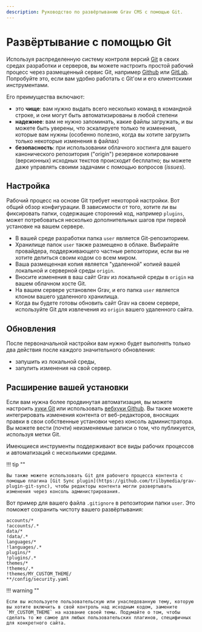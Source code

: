 ```yaml
---
description: Руководство по развёртыванию Grav CMS с помощью Git.
---
```


# Развёртывание с помощью Git

Используя распределенную систему контроля версий [Git](https://git-scm.com/) в своих средах разработки и серверов, вы можете настроить простой рабочий процесс через размещенный сервис Git, например [Github](https://github.com) или [GitLab](https://about.gitlab.com/). Попробуйте это, если вам удобно работать с Git'ом и его клиентскими инструментами.

Его преимущества включают:
* это **чище**: вам нужно выдать всего несколько команд в командной строке, и они могут быть автоматизированы в любой степени
* **надежнее**: вам не нужно запоминать, какие файлы загружать, и вы можете быть уверены, что эскалируете только те изменения, которые вам нужны (особенно полезно, когда вы хотите загрузить только некоторые изменения в файлах)
* **безопасность**: при использовании облачного хостинга для вашего канонического репозитория ("origin") резервное копирование (версионных) исходных текстов происходит бесплатно; вы можете даже управлять своими задачами с помощью вопросов (_issues_).

## Настройка

Рабочий процесс на основе Git требует некоторой настройки. Вот общий обзор конфигурации. В зависимости от того, хотите ли вы фиксировать папки, содержащие сторонний код, например `plugins`, может потребоваться несколько дополнительных шагов при первой установке на вашем сервере.

* В вашей среде разработки папка `user` является Git-репозиторием.
* Хранилище папок `user` также размещено в облаке. Выбирайте провайдера, поддерживающего частные репозитории, если вы не хотите делиться своим кодом со всем миром.
* Ваша размещенная копия является "удаленной" копией вашей локальной и серверной среды `origin`.
* Вносите изменения в ваш сайт Grav из локальной среды в `origin` на вашем облачном хосте Git.
* На вашем сервере установлен Grav, и его папка `user` является клоном вашего удаленного хранилища.
* Когда вы будете готовы обновить сайт Grav на своем сервере, используйте Git для извлечения из `origin` вашего удаленного сайта.

## Обновления

После первоначальной настройки вам нужно будет выполнять только два действия после каждого значительного обновления:
* запушить из локальной среды,
* запулить изменения на свой сервер.

## Расширение вашей установки

Если вам нужна более продвинутая автоматизация, вы можете настроить [хуки Git](https://git-scm.com/book/ru/v2/%D0%9D%D0%B0%D1%81%D1%82%D1%80%D0%BE%D0%B9%D0%BA%D0%B0-Git-%D0%A5%D1%83%D0%BA%D0%B8-%D0%B2-Git) или использовать [вебхуки Github](https://docs.github.com/en/developers/webhooks-and-events/webhooks/about-webhooks). Вы также можете интегрировать изменения контента от веб-редакторов, вносящих правки в свои собственные установки через консоль администратора. Вы можете вести (почти) неизменяемые записи о том, что публикуется, используя метки Git.

Имеющиеся инструменты поддерживают все виды рабочих процессов и автоматизаций с несколькими средами.

!!! tip ""

    Вы также можете использовать Git для рабочего процесса контента с помощью плагина [Git Sync plugin](https://github.com/trilbymedia/grav-plugin-git-sync), чтобы редакторы контента могли развертывать изменения через консоль администрирования.

Вот пример для вашего файла `.gitignore` в репозитории папки `user`. Это поможет сохранить чистоту вашего развёртывания:

```
accounts/*
!accounts/.*
data/*
!data/.*
languages/*
!languages/.*
plugins/*
!plugins/.*
themes/*
!themes/.*
!themes/MY_CUSTOM_THEME/
**/config/security.yaml
```

!!! warning ""

    Если вы используете пользовательскую или унаследованную тему, которую вы хотите включить в свой контроль над исходным кодом, замените `MY_CUSTOM_THEME` на название своей темы. Подумайте о том, чтобы сделать то же самое для любых пользовательских плагинов, специфичных для конкретного сайта.
